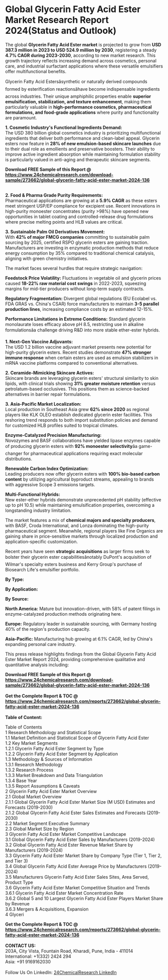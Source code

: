 <h1>Global Glycerin Fatty Acid Ester Market Research Report 2024(Status and Outlook)</h1><p>The global <strong>Glycerin Fatty Acid Ester market</strong> is projected to grow from <strong>USD 387.3 million in 2023 to USD 524.9 million by 2030</strong>, registering a steady <strong>4.7% CAGR during 2023-2030</strong>, according to new market research. This growth trajectory reflects increasing demand across cosmetics, personal care, and industrial surfactant applications where these versatile emulsifiers offer multifunctional benefits.</p><p>Glycerin Fatty Acid Estersâsynthetic or naturally derived compounds formed by esterification reactionsâhave become indispensable ingredients across industries. Their unique amphiphilic properties enable <strong>superior emulsification, stabilization, and texture enhancement</strong>, making them particularly valuable in <strong>high-performance cosmetics, pharmaceutical formulations, and food-grade applications</strong> where purity and functionality are paramount.</p><p><strong>1. Cosmetic Industry's Functional Ingredients Demand:</strong><br>
The USD 380 billion global cosmetics industry is prioritizing multifunctional ingredients that deliver both performance and clean-label appeal. Glycerin esters now feature in <strong>28% of new emulsion-based skincare launches</strong> due to their dual role as emollients and preservative boosters. Their ability to improve active ingredient absorption while maintaining formulation stability is particularly valued in anti-aging and therapeutic skincare segments.</p><div><b>Download FREE Sample of this Report @ 
            <a href="https://www.24chemicalresearch.com/download-sample/273662/global-glycerin-fatty-acid-ester-market-2024-136">
            https://www.24chemicalresearch.com/download-sample/273662/global-glycerin-fatty-acid-ester-market-2024-136</a></b></div><br><p><strong>2. Food &amp; Pharma Grade Purity Requirements:</strong><br>
Pharmaceutical applications are growing at a <strong>5.9% CAGR</strong> as these esters meet stringent USP/EP compliance for excipient use. Recent innovations in high-purity monoester concentrates (purity &gt;98%) have opened new opportunities in tablet coating and controlled-release drug formulations where precise melting points and HLB values are critical.</p><p><strong>3. Sustainable Palm Oil Derivatives Movement:</strong><br>
With <strong>42% of major FMCG companies</strong> committing to sustainable palm sourcing by 2025, certified RSPO glycerin esters are gaining traction. Manufacturers are investing in enzymatic production methods that reduce energy consumption by 35% compared to traditional chemical catalysis, aligning with green chemistry initiatives.</p><p>The market faces several hurdles that require strategic navigation:</p><p><strong>Feedstock Price Volatility:</strong> Fluctuations in vegetable oil and glycerin prices caused <strong>18-22% raw material cost swings</strong> in 2022-2023, squeezing margins for mid-tier producers without long-term supply contracts.</p><p><strong>Regulatory Fragmentation:</strong> Divergent global regulations (EU Ecolabel vs. FDA GRAS vs. China's CSAR) force manufacturers to maintain <strong>3-5 parallel production lines</strong>, increasing compliance costs by an estimated 12-15%.</p><p><strong>Performance Limitations in Extreme Conditions:</strong> Standard glycerin monolaurate loses efficacy above pH 8.5, restricting use in alkaline formulationsâa challenge driving R&amp;D into more stable ether-ester hybrids.</p><p><strong>1. Next-Gen Vaccine Adjuvants:</strong><br>
The USD 1.2 billion vaccine adjuvant market presents new potential for high-purity glycerin esters. Recent studies demonstrate <strong>47% stronger immune response</strong> when certain esters are used as emulsion stabilizers in mRNA vaccine platforms compared to conventional alternatives.</p><p><strong>2. Ceramide-Mimicking Skincare Actives:</strong><br>
Skincare brands are leveraging glycerin esters' structural similarity to skin lipids, with clinical trials showing <strong>31% greater moisture retention</strong> versus petrolatum-based occlusives. This positions them as science-backed alternatives in barrier repair formulations.</p><p><strong>3. Asia-Pacific Market Localization:</strong><br>
Local production in Southeast Asia grew <strong>62% since 2020</strong> as regional players like KLK OLEO establish dedicated glycerin ester facilities. This reshoring trend responds to both import substitution policies and demand for customized HLB profiles suited to tropical climates.</p><p><strong>Enzyme-Catalyzed Precision Manufacturing:</strong><br>
	Novozymes and BASF collaborations have yielded lipase enzymes capable of producing glycerin esters with <strong>92% monoester selectivity</strong>âa game-changer for pharmaceutical applications requiring exact molecular distributions.</p><p><strong>Renewable Carbon Index Optimization:</strong><br>
	Leading producers now offer glycerin esters with <strong>100% bio-based carbon content</strong> by utilizing agricultural byproduct streams, appealing to brands with aggressive Scope 3 emissions targets.</p><p><strong>Multi-Functional Hybrids:</strong><br>
	New ester-ether hybrids demonstrate unprecedented pH stability (effective up to pH 10.5) while maintaining emulsification properties, overcoming a longstanding industry limitation.</p><p>The market features a mix of <strong>chemical majors and specialty producers</strong>, with BASF, Croda International, and Lonza dominating the high-purity pharmaceutical segment. Meanwhile, regional players like Fine Organics are gaining share in price-sensitive markets through localized production and application-specific customization.</p><p>Recent years have seen <strong>strategic acquisitions</strong> as larger firms seek to bolster their glycerin ester capabilitiesânotably DuPont's acquisition of Wilmar's specialty esters business and Kerry Group's purchase of Biosearch Life's emulsifier portfolio.</p><p><strong>By Type:</strong></p><p><strong>By Application:</strong></p><p><strong>By Source:</strong></p><p><strong>North America:</strong> Mature but innovation-driven, with 58% of patent filings in enzyme-catalyzed production methods originating here.</p><p><strong>Europe:</strong> Regulatory leader in sustainable sourcing, with Germany hosting 40% of the region's production capacity.</p><p><strong>Asia-Pacific:</strong> Manufacturing hub growing at 6.1% CAGR, led by China's expanding personal care industry.</p><p>This press release highlights findings from the Global Glycerin Fatty Acid Ester Market Report 2024, providing comprehensive qualitative and quantitative analysis including:</p><div><b>Download FREE Sample of this Report @ 
            <a href="https://www.24chemicalresearch.com/download-sample/273662/global-glycerin-fatty-acid-ester-market-2024-136">
            https://www.24chemicalresearch.com/download-sample/273662/global-glycerin-fatty-acid-ester-market-2024-136</a></b></div><br><div><b>Get the Complete Report & TOC @ 
            <a href="https://www.24chemicalresearch.com/reports/273662/global-glycerin-fatty-acid-ester-market-2024-136">
            https://www.24chemicalresearch.com/reports/273662/global-glycerin-fatty-acid-ester-market-2024-136</a></b></div><br>
            <b>Table of Content:</b><p>Table of Contents<br />
1 Research Methodology and Statistical Scope<br />
1.1 Market Definition and Statistical Scope of Glycerin Fatty Acid Ester<br />
1.2 Key Market Segments<br />
1.2.1 Glycerin Fatty Acid Ester Segment by Type<br />
1.2.2 Glycerin Fatty Acid Ester Segment by Application<br />
1.3 Methodology & Sources of Information<br />
1.3.1 Research Methodology<br />
1.3.2 Research Process<br />
1.3.3 Market Breakdown and Data Triangulation<br />
1.3.4 Base Year<br />
1.3.5 Report Assumptions & Caveats<br />
2 Glycerin Fatty Acid Ester Market Overview<br />
2.1 Global Market Overview<br />
2.1.1 Global Glycerin Fatty Acid Ester Market Size (M USD) Estimates and Forecasts (2019-2030)<br />
2.1.2 Global Glycerin Fatty Acid Ester Sales Estimates and Forecasts (2019-2030)<br />
2.2 Market Segment Executive Summary<br />
2.3 Global Market Size by Region<br />
3 Glycerin Fatty Acid Ester Market Competitive Landscape<br />
3.1 Global Glycerin Fatty Acid Ester Sales by Manufacturers (2019-2024)<br />
3.2 Global Glycerin Fatty Acid Ester Revenue Market Share by Manufacturers (2019-2024)<br />
3.3 Glycerin Fatty Acid Ester Market Share by Company Type (Tier 1, Tier 2, and Tier 3)<br />
3.4 Global Glycerin Fatty Acid Ester Average Price by Manufacturers (2019-2024)<br />
3.5 Manufacturers Glycerin Fatty Acid Ester Sales Sites, Area Served, Product Type<br />
3.6 Glycerin Fatty Acid Ester Market Competitive Situation and Trends<br />
3.6.1 Glycerin Fatty Acid Ester Market Concentration Rate<br />
3.6.2 Global 5 and 10 Largest Glycerin Fatty Acid Ester Players Market Share by Revenue<br />
3.6.3 Mergers & Acquisitions, Expansion<br />
4 Glyceri</p><div><b>Get the Complete Report & TOC @ 
            <a href="https://www.24chemicalresearch.com/reports/273662/global-glycerin-fatty-acid-ester-market-2024-136">
            https://www.24chemicalresearch.com/reports/273662/global-glycerin-fatty-acid-ester-market-2024-136</a></b></div><br><b>CONTACT US:</b><br>
            203A, City Vista, Fountain Road, Kharadi, Pune, India - 411014<br>
            International: +1(332) 2424 294<br>
            Asia: +91 9169162030 <br><br>
            Follow Us On LinkedIn: <a href="https://www.linkedin.com/company/24chemicalresearch/">24ChemicalResearch LinkedIn</a>
